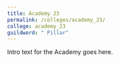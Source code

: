 ```yaml
---
title: Academy 23
permalink: /colleges/academy_23/
college: academy_23
guildword: " Pillar"
---
```

Intro text for the Academy goes here.
